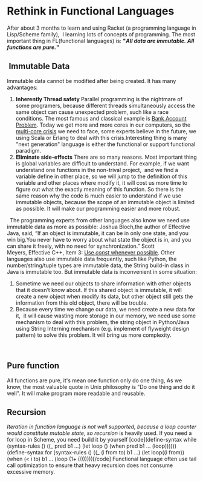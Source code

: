 # Rethink in Functional Languages


After about 3 months to learn and using Racket (a programming language in Lisp/Scheme family),  I learning lots of concepts of programming. The most important thing in FL(functional languages) is: **"_All data are immutable. All functions are pure._"**  

 Immutable Data
---------------

Immutable data cannot be modified after being created. It has many advantages:

1.  **Inherently Thread safety** Parallel programming is the nightmare of some programers, because different threads simultaneously access the same object can cause unexpected problem, such like a race conditions. The most famous and classical example is [Bank Account Problem](http://en.wikipedia.org/wiki/Race_condition#Example). Today we get more and more cores in our computers, so the [multi-core crisis](http://www.infoq.com/news/2008/06/scala-vs-erlang) we need to face, some experts believe in the future, we using Scala or Erlang to deal with this crisis.Interesting thing is many "next generation" language is either the functional or support functional paradigm.
2.  **Eliminate side-effects** There are so many reasons. Most important thing is global variables are difficult to understand. For example, if we want understand one functions in the non-trival project,  and we find a variable define in other place, so we will jump to the definition of this variable and other places where modify it, it will cost us more time to figure out what the exactly meaning of this function. So there is the same reason why the code is much easier to understand if we use immutable objects, because the scope of an immutable object is limited as possible. It will make our programming easier and more robust.

  The programming experts from other languages also know we need use immutable data as more as possible: Joshua Bloch,the author of Effective Java, said, “If an object is immutable, it can be in only one state, and you win big.You never have to worry about what state the object is in, and you can share it freely, with no need for synchronization.” Scott Meyers, Effective C++, Item 3: [Use _const_ whenever possible](http://codeidol.com/cpp/effective-cpp/Accustoming-Yourself-to-C/Item-3-Use-const-whenever-possible/). Other languages also use immutable data frequently, such like Python, the number/string/tuple types are immutable data, the String build-in class in Java is immutable too. But immutable data is inconvenient in some situation:

1.  Sometime we need our objects to share information with other objects that it doesn’t know about. If this shared object is immutable, it will create a new object when modify its data, but other object still gets the information from this old object, there will be trouble.
2.  Because every time we change our data, we need create a new data for it,  it will cause wasting more storage in our memory, we need use some mechanism to deal with this problem, the string object in Python/Java using String Interning mechanism (e.g. implement of flyweight design pattern) to solve this problem. It will bring us more complexity.

 

Pure function
-------------

All functions are pure, it's mean one function only do one thing, As we know, the most valuable quote in Unix philosophy is "Do one thing and do it well". It will make program more readable and reusable.  

Recursion
---------

_Iteration in function language is not well supported, because a loop counter would constitute mutable state, so recursion_ is heavily used. If you need a for loop in Scheme, you need build it by yourself \[code\](define-syntax while (syntax-rules () ((\_ pred b1 ...) (let loop () (when pred b1 ... (loop)))))) (define-syntax for (syntax-rules () ((\_ (i from to) b1 ...) (let loop((i from)) (when (< i to) b1 ... (loop (1+ i)))))))\[/code\] Functional language often use tail call optimization to ensure that heavy recursion does not consume excessive memory.
